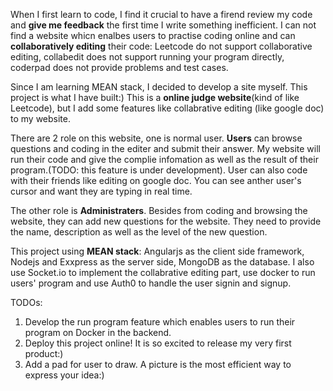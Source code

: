 When I first learn to code, I find it crucial to have a firend review my code and **give me feedback** the first time I write something inefficient. I can not find a website whicn enalbes users to practise coding online and can **collaboratively editing** their code: Leetcode do not support collaborative editing, collabedit does not support running your program directly, coderpad does not provide problems and test cases. 

Since I am learning MEAN stack, I decided to develop a site myself. This project is what I have built:) This is a **online judge website**(kind of like Leetcode), but I add some features like collabrative editing (like google doc) to my website.

There are 2 role on this website, one is normal user. **Users** can browse questions and coding in the editer and submit their answer. My website will run their code and give the complie infomation as well as the result of their program.(TODO: this feature is under development). User can also code with their friends like editing on google doc. You can see anther user's cursor and want they are typing in real time.

The other role is **Administraters**. Besides from coding and browsing the website, they can add new questions for the website. They need to provide the name, description as well as the level of the new question.

This project using **MEAN stack**: Angularjs as the client side framework, Nodejs and Exxpress as the server side, MongoDB as the database. I also use Socket.io to implement the collabrative editing part, use docker to run users' program and use Auth0 to handle the user signin and signup.

TODOs:
1. Develop the run program feature which enables users to run their program on Docker in the backend.
2. Deploy this project online! It is so excited to release my very first product:)
3. Add a pad for user to draw. A picture is the most efficient way to express your idea:)
